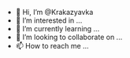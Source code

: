 - 👋 Hi, I’m @Krakazyavka
- 👀 I’m interested in ...
- 🌱 I’m currently learning ...
- 💞️ I’m looking to collaborate on ...
- 📫 How to reach me ...

<!---
Krakazyavka/Krakazyavka is a ✨ special ✨ repository because its `README.md` (this file) appears on your GitHub profile.
You can click the Preview link to take a look at your changes.
--->
